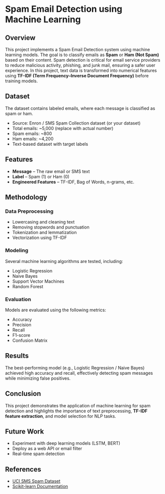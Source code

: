 <!DOCTYPE html>
<html lang="en">
<head>
    <meta charset="UTF-8">
</head>
<body>
    <h1>Spam Email Detection using Machine Learning</h1>
    <h2>Overview</h2>
    <p>This project implements a Spam Email Detection system using machine learning models. 
    The goal is to classify emails as <strong>Spam</strong> or <strong>Ham (Not Spam)</strong> 
    based on their content. Spam detection is critical for email service providers to reduce 
    malicious activity, phishing, and junk mail, ensuring a safer user experience. 
    In this project, text data is transformed into numerical features using 
    <strong>TF-IDF (Term Frequency–Inverse Document Frequency)</strong> before training models.</p>
    <h2>Dataset</h2>
    <p>The dataset contains labeled emails, where each message is classified as spam or ham.</p>
    <ul>
        <li>Source: Enron / SMS Spam Collection dataset (or your dataset)</li>
        <li>Total emails: ~5,000 (replace with actual number)</li>
        <li>Spam emails: ~800</li>
        <li>Ham emails: ~4,200</li>
        <li>Text-based dataset with target labels</li>
    </ul>
    <h2>Features</h2>
    <ul>
        <li><strong>Message</strong> – The raw email or SMS text</li>
        <li><strong>Label</strong> – Spam (1) or Ham (0)</li>
        <li><strong>Engineered Features</strong> – TF-IDF, Bag of Words, n-grams, etc.</li>
    </ul>
    <h2>Methodology</h2>
    <h3>Data Preprocessing</h3>
    <ul>
        <li>Lowercasing and cleaning text</li>
        <li>Removing stopwords and punctuation</li>
        <li>Tokenization and lemmatization</li>
        <li>Vectorization using TF-IDF</li>
    </ul>
    <h3>Modeling</h3>
    <p>Several machine learning algorithms are tested, including:</p>
    <ul>
        <li>Logistic Regression</li>
        <li>Naive Bayes</li>
        <li>Support Vector Machines</li>
        <li>Random Forest</li>
    </ul>
    <h3>Evaluation</h3>
    <p>Models are evaluated using the following metrics:</p>
    <ul>
        <li>Accuracy</li>
        <li>Precision</li>
        <li>Recall</li>
        <li>F1-score</li>
        <li>Confusion Matrix</li>
    </ul>
    <h2>Results</h2>
    <p>The best-performing model (e.g., Logistic Regression / Naive Bayes) achieved high accuracy and 
    recall, effectively detecting spam messages while minimizing false positives.</p>
    <h2>Conclusion</h2>
    <p>This project demonstrates the application of machine learning for spam detection and 
    highlights the importance of text preprocessing, <strong>TF-IDF feature extraction</strong>, 
    and model selection for NLP tasks.</p>
    <h2>Future Work</h2>
    <ul>
        <li>Experiment with deep learning models (LSTM, BERT)</li>
        <li>Deploy as a web API or email filter</li>
        <li>Real-time spam detection</li>
    </ul>
    <h2>References</h2>
    <ul>
        <li><a href="https://archive.ics.uci.edu/ml/datasets/sms+spam+collection" target="_blank">UCI SMS Spam Dataset</a></li>
        <li><a href="https://scikit-learn.org/stable/" target="_blank">Scikit-learn Documentation</a></li>
    </ul>
</body>
</html>
